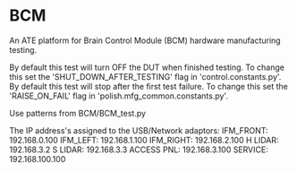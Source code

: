 # BCM
An ATE platform for Brain Control Module (BCM) hardware manufacturing testing.

By default this test will turn OFF the DUT when finished testing. To change this set the 'SHUT_DOWN_AFTER_TESTING' flag in 'control.constants.py'.
By default this test will stop after the first test failure. To change this set the 'RAISE_ON_FAIL' flag in 'polish.mfg_common.constants.py'.

Use patterns from BCM/BCM_test.py

The IP address's assigned to the USB/Network adaptors:
IFM_FRONT: 192.168.0.100
IFM_LEFT:  192.168.1.100
IFM_RIGHT: 192.168.2.100
H LIDAR:   192.168.3.2
S LIDAR:   192.168.3.3
ACCESS PNL: 192.168.3.100
SERVICE:   192.168.100.100
